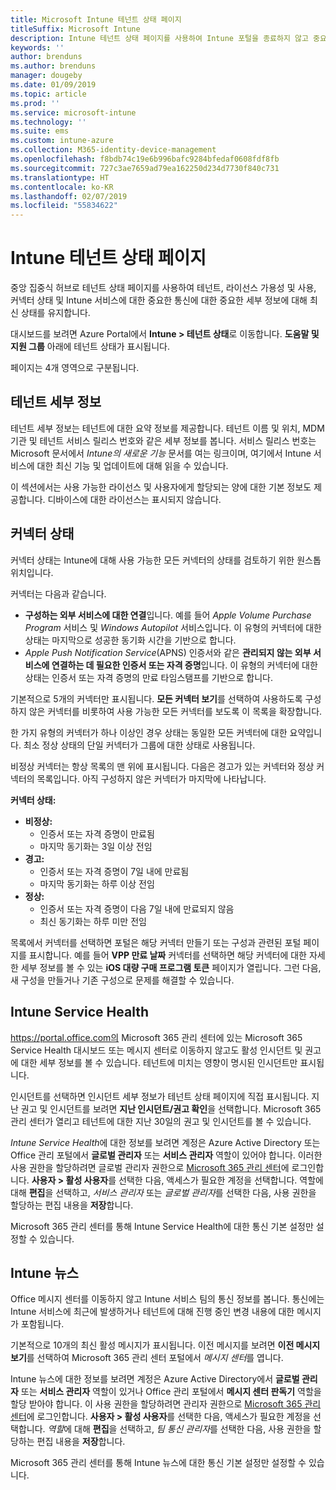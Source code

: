 ```yaml
---
title: Microsoft Intune 테넌트 상태 페이지
titleSuffix: Microsoft Intune
description: Intune 테넌트 상태 페이지를 사용하여 Intune 포털을 종료하지 않고 중요한 테넌트 세부 정보 보기
keywords: ''
author: brenduns
ms.author: brenduns
manager: dougeby
ms.date: 01/09/2019
ms.topic: article
ms.prod: ''
ms.service: microsoft-intune
ms.technology: ''
ms.suite: ems
ms.custom: intune-azure
ms.collection: M365-identity-device-management
ms.openlocfilehash: f8bdb74c19e6b996bafc9284bfedaf0608fdf8fb
ms.sourcegitcommit: 727c3ae7659ad79ea162250d234d7730f840c731
ms.translationtype: HT
ms.contentlocale: ko-KR
ms.lasthandoff: 02/07/2019
ms.locfileid: "55834622"
---
```

# <a name="intune-tenant-status-page"></a>Intune 테넌트 상태 페이지
중앙 집중식 허브로 테넌트 상태 페이지를 사용하여 테넌트, 라이선스 가용성 및 사용, 커넥터 상태 및 Intune 서비스에 대한 중요한 통신에 대한 중요한 세부 정보에 대해 최신 상태를 유지합니다.  

대시보드를 보려면 Azure Portal에서 **Intune > 테넌트 상태**로 이동합니다.  **도움말 및 지원 그룹** 아래에 테넌트 상태가 표시됩니다.  

페이지는 4개 영역으로 구분됩니다.

## <a name="tenant-details"></a>테넌트 세부 정보
테넌트 세부 정보는 테넌트에 대한 요약 정보를 제공합니다. 테넌트 이름 및 위치, MDM 기관 및 테넌트 서비스 릴리스 번호와 같은 세부 정보를 봅니다. 서비스 릴리스 번호는 Microsoft 문서에서 *Intune의 새로운 기능* 문서를 여는 링크이며, 여기에서 Intune 서비스에 대한 최신 기능 및 업데이트에 대해 읽을 수 있습니다.  

이 섹션에서는 사용 가능한 라이선스 및 사용자에게 할당되는 양에 대한 기본 정보도 제공합니다. 디바이스에 대한 라이선스는 표시되지 않습니다.

## <a name="connector-status"></a>커넥터 상태
커넥터 상태는 Intune에 대해 사용 가능한 모든 커넥터의 상태를 검토하기 위한 원스톱 위치입니다.  

커넥터는 다음과 같습니다.
- **구성하는 외부 서비스에 대한 연결**입니다. 예를 들어 *Apple Volume Purchase Program* 서비스 및 *Windows Autopilot* 서비스입니다.  이 유형의 커넥터에 대한 상태는 마지막으로 성공한 동기화 시간을 기반으로 합니다.
- *Apple Push Notification Service*(APNS) 인증서와 같은 **관리되지 않는 외부 서비스에 연결하는 데 필요한 인증서 또는 자격 증명**입니다. 이 유형의 커넥터에 대한 상태는 인증서 또는 자격 증명의 만료 타임스탬프를 기반으로 합니다.  

기본적으로 5개의 커넥터만 표시됩니다. **모든 커넥터 보기**를 선택하여 사용하도록 구성하지 않은 커넥터를 비롯하여 사용 가능한 모든 커넥터를 보도록 이 목록을 확장합니다.  

한 가지 유형의 커넥터가 하나 이상인 경우 상태는 동일한 모든 커넥터에 대한 요약입니다. 최소 정상 상태의 단일 커넥터가 그룹에 대한 상태로 사용됩니다.  

비정상 커넥터는 항상 목록의 맨 위에 표시됩니다. 다음은 경고가 있는 커넥터와 정상 커넥터의 목록입니다. 아직 구성하지 않은 커넥터가 마지막에 나타납니다.

**커넥터 상태:**
- **비정상:**
    - 인증서 또는 자격 증명이 만료됨
    - 마지막 동기화는 3일 이상 전임
- **경고:**
    - 인증서 또는 자격 증명이 7일 내에 만료됨
    - 마지막 동기화는 하루 이상 전임
- **정상:**
    - 인증서 또는 자격 증명이 다음 7일 내에 만료되지 않음
    - 최신 동기화는 하루 미만 전임  

목록에서 커넥터를 선택하면 포털은 해당 커넥터 만들기 또는 구성과 관련된 포털 페이지를 표시합니다.  예를 들어 **VPP 만료 날짜** 커넥터를 선택하면 해당 커넥터에 대한 자세한 세부 정보를 볼 수 있는 **iOS 대량 구매 프로그램 토큰** 페이지가 열립니다. 그런 다음, 새 구성을 만들거나 기존 구성으로 문제를 해결할 수 있습니다.  

## <a name="intune-service-health"></a>Intune Service Health  
https://portal.office.com의 Microsoft 365 관리 센터에 있는 Microsoft 365 Service Health 대시보드 또는 메시지 센터로 이동하지 않고도 활성 인시던트 및 권고에 대한 세부 정보를 볼 수 있습니다. 테넌트에 미치는 영향이 명시된 인시던트만 표시됩니다.  

인시던트를 선택하면 인시던트 세부 정보가 테넌트 상태 페이지에 직접 표시됩니다. 지난 권고 및 인시던트를 보려면 **지난 인시던트/권고 확인**을 선택합니다. Microsoft 365 관리 센터가 열리고 테넌트에 대한 지난 30일의 권고 및 인시던트를 볼 수 있습니다.  

*Intune Service Health*에 대한 정보를 보려면 계정은 Azure Active Directory 또는 Office 관리 포털에서 **글로벌 관리자** 또는 **서비스 관리자** 역할이 있어야 합니다. 이러한 사용 권한을 할당하려면 글로벌 관리자 권한으로 [Microsoft 365 관리 센터](https://portal.officeppe.com/AdminPortal/Home#/homepage)에 로그인합니다. **사용자 > 활성 사용자**를 선택한 다음, 액세스가 필요한 계정을 선택합니다. 역할에 대해 **편집**을 선택하고, *서비스 관리자* 또는 *글로벌 관리자*를 선택한 다음, 사용 권한을 할당하는 편집 내용을 **저장**합니다.  

Microsoft 365 관리 센터를 통해 Intune Service Health에 대한 통신 기본 설정만 설정할 수 있습니다.

## <a name="intune-news"></a>Intune 뉴스  
Office 메시지 센터를 이동하지 않고 Intune 서비스 팀의 통신 정보를 봅니다. 통신에는 Intune 서비스에 최근에 발생하거나 테넌트에 대해 진행 중인 변경 내용에 대한 메시지가 포함됩니다.  

기본적으로 10개의 최신 활성 메시지가 표시됩니다. 이전 메시지를 보려면 **이전 메시지 보기**를 선택하여 Microsoft 365 관리 센터 포털에서 *메시지 센터*를 엽니다.  

Intune 뉴스에 대한 정보를 보려면 계정은 Azure Active Directory에서 **글로벌 관리자** 또는 **서비스 관리자** 역할이 있거나 Office 관리 포털에서 **메시지 센터 판독기** 역할을 할당 받아야 합니다.  이 사용 권한을 할당하려면 관리자 권한으로 [Microsoft 365 관리 센터](https://portal.officeppe.com/AdminPortal/Home#/homepage)에 로그인합니다. **사용자 > 활성 사용자**를 선택한 다음, 액세스가 필요한 계정을 선택합니다. *역할*에 대해 **편집**을 선택하고, *팀 통신 관리자*를 선택한 다음, 사용 권한을 할당하는 편집 내용을 **저장**합니다.  

Microsoft 365 관리 센터를 통해 Intune 뉴스에 대한 통신 기본 설정만 설정할 수 있습니다.
